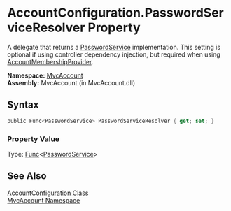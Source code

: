 AccountConfiguration.PasswordServiceResolver Property
=====================================================
A delegate that returns a [PasswordService][1] implementation. This setting is optional if using controller dependency injection, but required when using [AccountMembershipProvider][2].

**Namespace:** [MvcAccount][3]  
**Assembly:** MvcAccount (in MvcAccount.dll)

Syntax
------

```csharp
public Func<PasswordService> PasswordServiceResolver { get; set; }
```

### Property Value
Type: [Func][4]&lt;[PasswordService][1]>

See Also
--------
[AccountConfiguration Class][5]  
[MvcAccount Namespace][3]  

[1]: ../PasswordService/README.md
[2]: ../../MvcAccount.Web.Security/AccountMembershipProvider/README.md
[3]: ../README.md
[4]: http://msdn.microsoft.com/en-us/library/bb534960
[5]: README.md